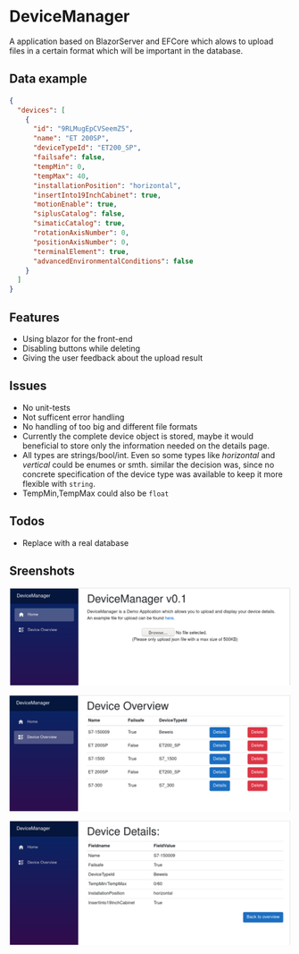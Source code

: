 # DeviceManager

A application based on BlazorServer and EFCore which alows to upload files in a certain format which will be important in the database.

## Data example

```json
{
  "devices": [
    {
      "id": "9RLMugEpCVSeemZ5",
      "name": "ET 200SP",
      "deviceTypeId": "ET200_SP",
      "failsafe": false,
      "tempMin": 0,
      "tempMax": 40,
      "installationPosition": "horizontal",
      "insertInto19InchCabinet": true,
      "motionEnable": true,
      "siplusCatalog": false,
      "simaticCatalog": true,
      "rotationAxisNumber": 0,
      "positionAxisNumber": 0,
      "terminalElement": true,
      "advancedEnvironmentalConditions": false
    }
  ]
}
```

## Features

- Using blazor for the front-end
- Disabling buttons while deleting
- Giving the user feedback about the upload result

## Issues

- No unit-tests
- Not sufficent error handling
- No handling of too big and different file formats
- Currently the complete device object is stored, maybe it would beneficial to store only the information needed on the details page.
- All types are strings/bool/int. Even so some types like _horizontal_ and _vertical_ could be enumes or smth. similar the decision was, since no concrete specification of the device type was available to keep it more flexible with `string`.
- TempMin,TempMax could also be `float`

## Todos

- Replace with a real database

## Sreenshots

![](./index.png)

![](./overview.png)

![](./details.png)
